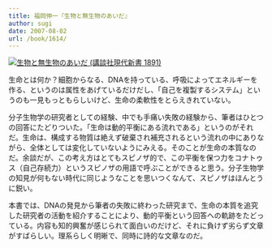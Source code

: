 ```yaml
---
title: 福岡伸一『生物と無生物のあいだ』
author: sugi
date: 2007-08-02
url: /book/1614/
---
```

<a href="http://www.amazon.co.jp/exec/obidos/ASIN/4061498916/chezsugi-22/ref=nosim/" name="amazletlink" target="_blank"><img src="http://i0.wp.com/ec2.images-amazon.com/images/I/51oeIDl3HxL.SL160.jpg?w=660" alt="生物と無生物のあいだ (講談社現代新書 1891)" class="alignleft" data-recalc-dims="1" /></a>

生命とは何か？細胞からなる、DNAを持っている、呼吸によってエネルギーを作る、というのは属性をあげているだけだし、「自己を複製するシステム」というのも一見もっともらしいけど、生命の柔軟性をとらえきれていない。

分子生物学の研究者としての経験、中でも手痛い失敗の経験から、筆者はひとつの回答にたどりついた。「生命は動的平衡にある流れである」というのがそれだ。生命は、構成する物質は絶えず破棄され補充されるという流れの中にありながら、全体としては変化していないようにみえる。そのことが生命の本質なのだ。余談だが、この考え方はとてもスピノザ的で、この平衡を保つ力をコナトゥス（自己存続力）というスピノザの用語で呼ぶことができると思う。分子生物学の知見が何もない時代に同じようなことを思いつくなんて、スピノザはほんとうに鋭い。

本書では、DNAの発見から筆者の失敗に終わった研究まで、生命の本質を追究した研究者の活動を紹介することにより、動的平衡という回答への軌跡をたどっている。内容も知的興奮が感じられて面白いのだけど、それに負けず劣らず文章がすばらしい。理系らしく明晰で、同時に詩的な文章なのだ。

